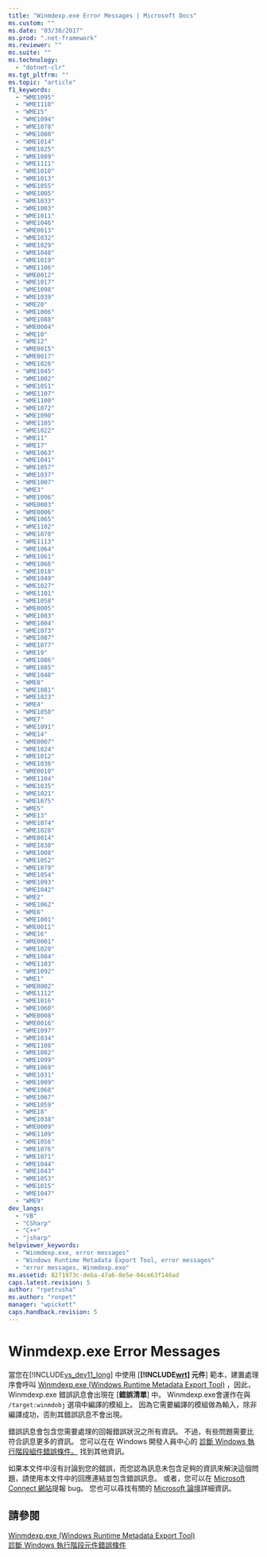 ```yaml
---
title: "Winmdexp.exe Error Messages | Microsoft Docs"
ms.custom: ""
ms.date: "03/30/2017"
ms.prod: ".net-framework"
ms.reviewer: ""
ms.suite: ""
ms.technology: 
  - "dotnet-clr"
ms.tgt_pltfrm: ""
ms.topic: "article"
f1_keywords: 
  - "WME1095"
  - "WME1110"
  - "WME15"
  - "WME1094"
  - "WME1078"
  - "WME1080"
  - "WME1014"
  - "WME1025"
  - "WME1089"
  - "WME1111"
  - "WME1010"
  - "WME1013"
  - "WME1055"
  - "WME1005"
  - "WME1033"
  - "WME1003"
  - "WME1011"
  - "WME1046"
  - "WME0013"
  - "WME1032"
  - "WME1029"
  - "WME1048"
  - "WME1019"
  - "WME1106"
  - "WME0012"
  - "WME1017"
  - "WME1098"
  - "WME1039"
  - "WME20"
  - "WME1006"
  - "WME1088"
  - "WME0004"
  - "WME10"
  - "WME12"
  - "WME0015"
  - "WME0017"
  - "WME1026"
  - "WME1045"
  - "WME1002"
  - "WME1051"
  - "WME1107"
  - "WME1100"
  - "WME1072"
  - "WME1090"
  - "WME1105"
  - "WME1022"
  - "WME11"
  - "WME17"
  - "WME1063"
  - "WME1041"
  - "WME1057"
  - "WME1037"
  - "WME1007"
  - "WME3"
  - "WME1096"
  - "WME0003"
  - "WME0006"
  - "WME1065"
  - "WME1102"
  - "WME1070"
  - "WME1113"
  - "WME1064"
  - "WME1061"
  - "WME1066"
  - "WME1018"
  - "WME1049"
  - "WME1027"
  - "WME1101"
  - "WME1058"
  - "WME0005"
  - "WME1083"
  - "WME1004"
  - "WME1073"
  - "WME1087"
  - "WME1077"
  - "WME19"
  - "WME1086"
  - "WME1085"
  - "WME1040"
  - "WME8"
  - "WME1081"
  - "WME1023"
  - "WME4"
  - "WME1050"
  - "WME7"
  - "WME1091"
  - "WME14"
  - "WME0007"
  - "WME1024"
  - "WME1012"
  - "WME1036"
  - "WME0010"
  - "WME1104"
  - "WME1035"
  - "WME1021"
  - "WME1075"
  - "WME5"
  - "WME13"
  - "WME1074"
  - "WME1028"
  - "WME0014"
  - "WME1030"
  - "WME1008"
  - "WME1052"
  - "WME1079"
  - "WME1054"
  - "WME1093"
  - "WME1042"
  - "WME2"
  - "WME1062"
  - "WME6"
  - "WME1001"
  - "WME0011"
  - "WME16"
  - "WME0001"
  - "WME1020"
  - "WME1084"
  - "WME1103"
  - "WME1092"
  - "WME1"
  - "WME0002"
  - "WME1112"
  - "WME1016"
  - "WME1060"
  - "WME0008"
  - "WME0016"
  - "WME1097"
  - "WME1034"
  - "WME1108"
  - "WME1082"
  - "WME1099"
  - "WME1069"
  - "WME1031"
  - "WME1009"
  - "WME1068"
  - "WME1067"
  - "WME1059"
  - "WME18"
  - "WME1038"
  - "WME0009"
  - "WME1109"
  - "WME1056"
  - "WME1076"
  - "WME1071"
  - "WME1044"
  - "WME1043"
  - "WME1053"
  - "WME1015"
  - "WME1047"
  - "WME9"
dev_langs: 
  - "VB"
  - "CSharp"
  - "C++"
  - "jsharp"
helpviewer_keywords: 
  - "Winmdexp.exe, error messages"
  - "Windows Runtime Metadata Export Tool, error messages"
  - "error messages, Winmdexp.exe"
ms.assetid: 8271973c-deba-47a6-8e5e-04ce63f146ad
caps.latest.revision: 5
author: "rpetrusha"
ms.author: "ronpet"
manager: "wpickett"
caps.handback.revision: 5
---
```

# Winmdexp.exe Error Messages
當您在[!INCLUDE[vs_dev11_long](../../../includes/vs-dev11-long-md.md)] 中使用 \[**[!INCLUDE[wrt](../../../includes/wrt-md.md)] 元件**\] 範本，建置處理序會呼叫 [Winmdexp.exe \(Windows Runtime Metadata Export Tool\)](../../../docs/framework/tools/winmdexp-exe-windows-runtime-metadata-export-tool.md) ，因此， Winmdexp.exe 錯誤訊息會出現在 \[**錯誤清單**\] 中。  Winmdexp.exe會運作在與 `/target:winmdobj` 選項中編譯的模組上。  因為它需要編譯的模組做為輸入，除非編譯成功，否則其錯誤訊息不會出現。  
  
 錯誤訊息會包含您需要處理的回報錯誤狀況之所有資訊。  不過，有些問題需要比符合訊息更多的資訊。  您可以在在 Windows 開發人員中心的 [診斷 Windows 執行階段組件錯誤條件。](http://go.microsoft.com/fwlink/p/?LinkId=251127) 找到其他資訊。  
  
 如果本文件中沒有討論到您的錯誤，而您認為訊息未包含足夠的資訊來解決這個問題，請使用本文件中的回應連結並包含錯誤訊息。  或者，您可以在 [Microsoft Connect 網站](http://go.microsoft.com/fwlink/p/?LinkId=251130)提報 bug。  您也可以尋找有關的 [Microsoft 論壇](http://go.microsoft.com/fwlink/p/?LinkId=251129)詳細資訊。  
  
## 請參閱  
 [Winmdexp.exe \(Windows Runtime Metadata Export Tool\)](../../../docs/framework/tools/winmdexp-exe-windows-runtime-metadata-export-tool.md)   
 [診斷 Windows 執行階段元件錯誤條件](http://go.microsoft.com/fwlink/p/?LinkId=251127)